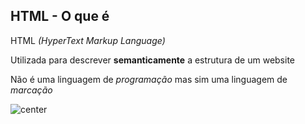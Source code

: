 ##  HTML - O que é

HTML _(HyperText Markup Language)_

Utilizada para descrever __semanticamente__ a estrutura de um website

Não é uma linguagem de _programação_ mas sim uma linguagem de _marcação_

![center](https://mdn.mozillademos.org/files/7659/anatomy-of-an-html-element.png)
